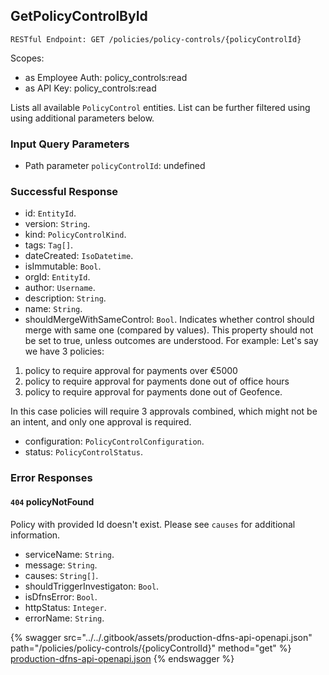 
## GetPolicyControlById
`RESTful Endpoint: GET /policies/policy-controls/{policyControlId}`

Scopes:
 * as Employee Auth: policy_controls:read
 * as API Key: policy_controls:read

Lists all available `PolicyControl` entities. List can be further filtered using using additional parameters below.

### Input Query Parameters
* Path parameter `policyControlId`: undefined  
  

### Successful Response
* id: `EntityId`. 
* version: `String`. 
* kind: `PolicyControlKind`. 
* tags: `Tag[]`. 
* dateCreated: `IsoDatetime`. 
* isImmutable: `Bool`. 
* orgId: `EntityId`. 
* author: `Username`. 
* description: `String`. 
* name: `String`. 
* shouldMergeWithSameControl: `Bool`. Indicates whether control should merge with same one (compared by values).
This property should not be set to true, unless outcomes are understood. For example: Let's say we have 3 policies: 

1. policy to require approval for payments over €5000
1. policy to require approval for payments done out of office hours
1. policy to require approval for payments done out of Geofence. 

In this case policies will require 3 approvals combined, which might not be an intent, and only one approval is required.
* configuration: `PolicyControlConfiguration`. 
* status: `PolicyControlStatus`. 

### Error Responses
#### `404` **policyNotFound** 
Policy with provided Id doesn't exist. Please see `causes` for additional information.
* serviceName: `String`. 
* message: `String`. 
* causes: `String[]`. 
* shouldTriggerInvestigaton: `Bool`. 
* isDfnsError: `Bool`. 
* httpStatus: `Integer`. 
* errorName: `String`. 

{% swagger src="../../.gitbook/assets/production-dfns-api-openapi.json" path="/policies/policy-controls/{policyControlId}" method="get" %}
[production-dfns-api-openapi.json](../../.gitbook/assets/production-dfns-api-openapi.json)
{% endswagger %}
